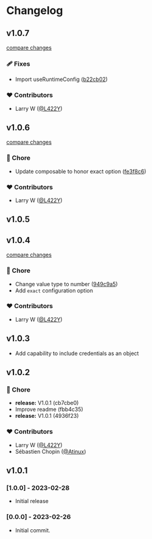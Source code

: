 # Changelog



## v1.0.7

[compare changes](https://github.com/L422Y/nuxt-pageviews/compare/v1.0.6...v1.0.7)


### 🩹 Fixes

  - Import useRuntimeConfig ([b22cb02](https://github.com/L422Y/nuxt-pageviews/commit/b22cb02))

### ❤️  Contributors

- Larry W ([@L422Y](http://github.com/L422Y))

## v1.0.6

[compare changes](https://github.com/L422Y/nuxt-pageviews/compare/v1.0.5...v1.0.6)


### 🏡 Chore

  - Update composable to honor exact option ([fe3f8c6](https://github.com/L422Y/nuxt-pageviews/commit/fe3f8c6))

### ❤️  Contributors

- Larry W ([@L422Y](http://github.com/L422Y))

## v1.0.5

## v1.0.4

[compare changes](https://github.com/L422Y/nuxt-pageviews/compare/v1.0.3...v1.0.4)


### 🏡 Chore

  - Change value type to number ([949c9a5](https://github.com/L422Y/nuxt-pageviews/commit/949c9a5))
  - Add `exact` configuration option

### ❤️  Contributors

- Larry W ([@L422Y](http://github.com/L422Y))

## v1.0.3

* Add capability to include credentials as an object

## v1.0.2


### 🏡 Chore

  - **release:** V1.0.1 (cb7cbe0)
  - Improve readme (fbb4c35)
  - **release:** V1.0.1 (4936f23)

### ❤️  Contributors

- Larry W ([@L422Y](http://github.com/L422Y))
- Sébastien Chopin ([@Atinux](http://github.com/Atinux))

## v1.0.1

### [1.0.0] - 2023-02-28
* Initial release

### [0.0.0] - 2023-02-26
* Initial commit.
